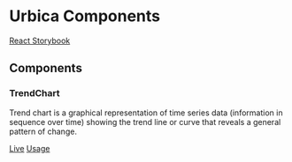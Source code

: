 # Urbica Components

[React Storybook](http://urbica.github.io/components)

## Components

### TrendChart

Trend chart is a graphical representation of time series data (information in sequence over time) showing the trend line or curve that reveals a general pattern of change.

[Live](https://urbica.github.io/components/?selectedKind=Charts&selectedStory=TrendChart)
[Usage](https://github.com/urbica/components/blob/master/src/TrendChart)
